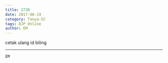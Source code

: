 ```yaml
---
title: 2730
date: 2017-06-19
category: Tanya-SC
tags: DJP Online
author: EM
---
```


cetak ulang id biling

---



`EM`
